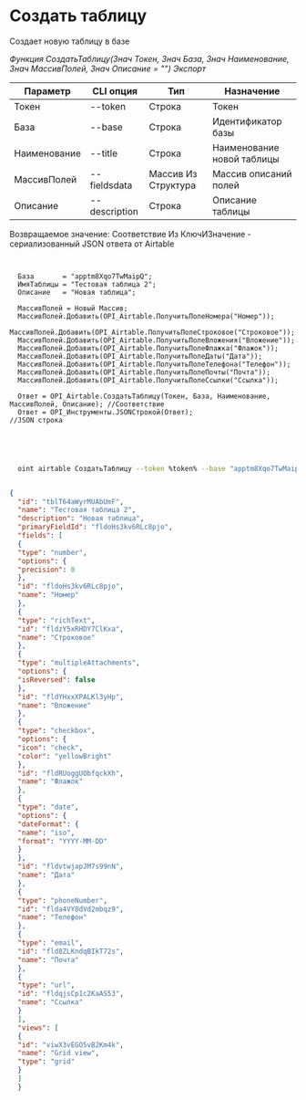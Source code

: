 ﻿---
sidebar_position: 1
---

# Создать таблицу
 Создает новую таблицу в базе


*Функция СоздатьТаблицу(Знач Токен, Знач База, Знач Наименование, Знач МассивПолей, Знач Описание = "") Экспорт*

  | Параметр | CLI опция | Тип | Назначение |
  |-|-|-|-|
  | Токен | --token | Строка | Токен |
  | База | --base | Строка | Идентификатор базы |
  | Наименование | --title | Строка | Наименование новой таблицы |
  | МассивПолей | --fieldsdata | Массив Из Структура | Массив описаний полей |
  | Описание | --description | Строка | Описание таблицы |

  
  Возвращаемое значение:   Соответствие Из КлючИЗначение - сериализованный JSON ответа от Airtable

```bsl title="Пример кода"
	
  
  База       = "apptm8Xqo7TwMaipQ";
  ИмяТаблицы = "Тестовая таблица 2";
  Описание   = "Новая таблица";
  
  МассивПолей = Новый Массив;
  МассивПолей.Добавить(OPI_Airtable.ПолучитьПолеНомера("Номер"));
  МассивПолей.Добавить(OPI_Airtable.ПолучитьПолеСтроковое("Строковое"));
  МассивПолей.Добавить(OPI_Airtable.ПолучитьПолеВложения("Вложение"));
  МассивПолей.Добавить(OPI_Airtable.ПолучитьПолеФлажка("Флажок"));
  МассивПолей.Добавить(OPI_Airtable.ПолучитьПолеДаты("Дата"));
  МассивПолей.Добавить(OPI_Airtable.ПолучитьПолеТелефона("Телефон"));
  МассивПолей.Добавить(OPI_Airtable.ПолучитьПолеПочты("Почта"));
  МассивПолей.Добавить(OPI_Airtable.ПолучитьПолеСсылки("Ссылка"));
  
  Ответ = OPI_Airtable.СоздатьТаблицу(Токен, База, Наименование, МассивПолей, Описание); //Соответствие
  Ответ = OPI_Инструменты.JSONСтрокой(Ответ);                                            //JSON строка
  

	
```

```sh title="Пример команды CLI"
    
  oint airtable СоздатьТаблицу --token %token% --base "apptm8Xqo7TwMaipQ" --title %title% --fieldsdata %fieldsdata% --description "Новая таблица"


```


```json title="Результат"

{
  "id": "tblT64aWyrMUAbUmF",
  "name": "Тестовая таблица 2",
  "description": "Новая таблица",
  "primaryFieldId": "fldoHs3kv6RLc8pjo",
  "fields": [
  {
  "type": "number",
  "options": {
  "precision": 0
  },
  "id": "fldoHs3kv6RLc8pjo",
  "name": "Номер"
  },
  {
  "type": "richText",
  "id": "fldzY5xRHDY7ClKxa",
  "name": "Строковое"
  },
  {
  "type": "multipleAttachments",
  "options": {
  "isReversed": false
  },
  "id": "fldYHxxXPALKl3yHp",
  "name": "Вложение"
  },
  {
  "type": "checkbox",
  "options": {
  "icon": "check",
  "color": "yellowBright"
  },
  "id": "fldRUoggUObfqckXh",
  "name": "Флажок"
  },
  {
  "type": "date",
  "options": {
  "dateFormat": {
  "name": "iso",
  "format": "YYYY-MM-DD"
  }
  },
  "id": "fldvtwjapJM7s99nN",
  "name": "Дата"
  },
  {
  "type": "phoneNumber",
  "id": "flda4VY8dVd2mbqz9",
  "name": "Телефон"
  },
  {
  "type": "email",
  "id": "fld8ZLKndqBIkT72s",
  "name": "Почта"
  },
  {
  "type": "url",
  "id": "fldqjsCp1c2KaAS53",
  "name": "Ссылка"
  }
  ],
  "views": [
  {
  "id": "viwX3vEGO5vB2Km4k",
  "name": "Grid view",
  "type": "grid"
  }
  ]
  }

```
